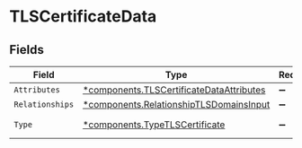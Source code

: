 # TLSCertificateData


## Fields

| Field                                                                                               | Type                                                                                                | Required                                                                                            | Description                                                                                         |
| --------------------------------------------------------------------------------------------------- | --------------------------------------------------------------------------------------------------- | --------------------------------------------------------------------------------------------------- | --------------------------------------------------------------------------------------------------- |
| `Attributes`                                                                                        | [*components.TLSCertificateDataAttributes](../../models/components/tlscertificatedataattributes.md) | :heavy_minus_sign:                                                                                  | N/A                                                                                                 |
| `Relationships`                                                                                     | [*components.RelationshipTLSDomainsInput](../../models/components/relationshiptlsdomainsinput.md)   | :heavy_minus_sign:                                                                                  | N/A                                                                                                 |
| `Type`                                                                                              | [*components.TypeTLSCertificate](../../models/components/typetlscertificate.md)                     | :heavy_minus_sign:                                                                                  | Resource type                                                                                       |